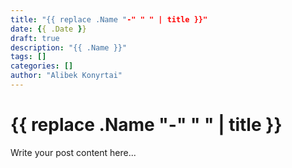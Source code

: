 ```yaml
---
title: "{{ replace .Name "-" " " | title }}"
date: {{ .Date }}
draft: true
description: "{{ .Name }}"
tags: []
categories: []
author: "Alibek Konyrtai"
---
```


# {{ replace .Name "-" " " | title }}

Write your post content here...
